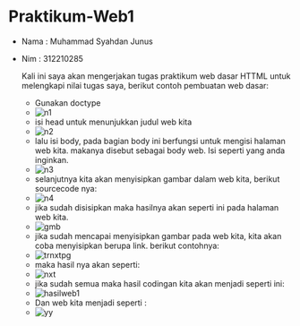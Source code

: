 # Praktikum-Web1
- Nama : Muhammad Syahdan Junus
- Nim   : 312210285

  Kali ini saya akan mengerjakan tugas praktikum web dasar HTTML untuk melengkapi nilai tugas saya, berikut contoh pembuatan web dasar:
  - Gunakan doctype
  - ![n1](https://github.com/syahdann/Praktikum-Web1/assets/115516758/2562309e-0580-4a3f-b81f-2a5f6b1cdc0a)
  - isi head untuk menunjukkan judul web kita
  - ![n2](https://github.com/syahdann/Praktikum-Web1/assets/115516758/86db32e0-963a-4fa4-a381-1a81059dce36)
  - lalu isi body, pada bagian body ini berfungsi untuk mengisi halaman web kita. makanya disebut sebagai body web. Isi seperti yang anda inginkan.
  - ![n3](https://github.com/syahdann/Praktikum-Web1/assets/115516758/29e10990-742e-40ed-b937-f4f1a73efb9c)
  - selanjutnya kita akan menyisipkan gambar dalam web kita, berikut sourcecode nya:
  - ![n4](https://github.com/syahdann/Praktikum-Web1/assets/115516758/c7533563-5cb0-48d5-90e2-4f5f9021860c)
  - jika sudah disisipkan maka hasilnya akan seperti ini pada halaman web kita.
  - ![gmb](https://github.com/syahdann/Praktikum-Web1/assets/115516758/c96f9708-c0fb-47de-901d-a89f8a3f6e36)
  - jika sudah mencapai menyisipkan gambar pada web kita, kita akan coba menyisipkan berupa link. berikut contohnya:
  - ![trnxtpg](https://github.com/syahdann/Praktikum-Web1/assets/115516758/972f5f6d-e8d4-4ea0-a881-511adc3260c9)
  - maka hasil nya akan seperti:
  - ![nxt](https://github.com/syahdann/Praktikum-Web1/assets/115516758/ad42c950-c936-47aa-8ad3-508f9a04cb89)
  - jika sudah semua maka hasil codingan kita akan menjadi seperti ini: 
  - ![hasilweb1](https://github.com/syahdann/Praktikum-Web1/assets/115516758/f6825626-109a-4730-bad0-21ef1e356319)
  - Dan web kita menjadi seperti : 
  - ![yy](https://github.com/syahdann/Praktikum-Web1/assets/115516758/b4018324-1a84-4add-9f2f-35729803df34)





